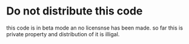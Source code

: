 # Do not distribute this code

this code is in beta mode an no licensnse has been made.
so far this is private property and distribution of it is illigal.